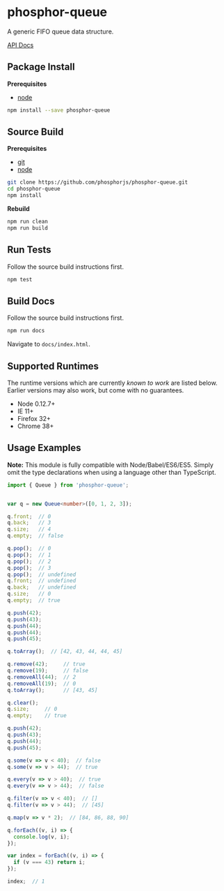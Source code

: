 phosphor-queue
==============

A generic FIFO queue data structure.

[API Docs](http://phosphorjs.github.io/phosphor-queue/)


Package Install
---------------

**Prerequisites**
- [node](http://nodejs.org/)

```bash
npm install --save phosphor-queue
```


Source Build
------------

**Prerequisites**
- [git](http://git-scm.com/)
- [node](http://nodejs.org/)

```bash
git clone https://github.com/phosphorjs/phosphor-queue.git
cd phosphor-queue
npm install
```

**Rebuild**
```bash
npm run clean
npm run build
```


Run Tests
---------

Follow the source build instructions first.

```bash
npm test
```


Build Docs
----------

Follow the source build instructions first.

```bash
npm run docs
```

Navigate to `docs/index.html`.


Supported Runtimes
------------------

The runtime versions which are currently *known to work* are listed below.
Earlier versions may also work, but come with no guarantees.

- Node 0.12.7+
- IE 11+
- Firefox 32+
- Chrome 38+


Usage Examples
--------------

**Note:** This module is fully compatible with Node/Babel/ES6/ES5. Simply
omit the type declarations when using a language other than TypeScript.

```typescript
import { Queue } from 'phosphor-queue';


var q = new Queue<number>([0, 1, 2, 3]);

q.front;  // 0
q.back;   // 3
q.size;   // 4
q.empty;  // false

q.pop();  // 0
q.pop();  // 1
q.pop();  // 2
q.pop();  // 3
q.pop();  // undefined
q.front;  // undefined
q.back;   // undefined
q.size;   // 0
q.empty;  // true

q.push(42);
q.push(43);
q.push(44);
q.push(44);
q.push(45);

q.toArray();  // [42, 43, 44, 44, 45]

q.remove(42);     // true
q.remove(19);     // false
q.removeAll(44);  // 2
q.removeAll(19);  // 0
q.toArray();      // [43, 45]

q.clear();
q.size;     // 0
q.empty;    // true

q.push(42);
q.push(43);
q.push(44);
q.push(45);

q.some(v => v < 40);  // false
q.some(v => v > 44);  // true

q.every(v => v > 40);  // true
q.every(v => v > 44);  // false

q.filter(v => v < 40);  // []
q.filter(v => v > 44);  // [45]

q.map(v => v * 2);  // [84, 86, 88, 90]

q.forEach((v, i) => {
  console.log(v, i);
});

var index = forEach((v, i) => {
  if (v === 43) return i;
});

index;  // 1
```
